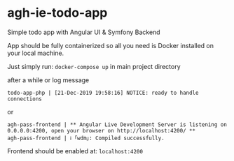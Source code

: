 # agh-ie-todo-app
Simple todo app with Angular UI &amp; Symfony Backend

App should be fully containerized so all you need is Docker installed on your local machine.

Just simply run: ``docker-compose up`` in main project directory

after a while or log message 

```
todo-app-php | [21-Dec-2019 19:58:16] NOTICE: ready to handle connections
```
or 
```
agh-pass-frontend | ** Angular Live Development Server is listening on 0.0.0.0:4200, open your browser on http://localhost:4200/ **
agh-pass-frontend | ℹ ｢wdm｣: Compiled successfully.
```

Frontend should be enabled at: ``localhost:4200``
